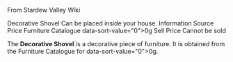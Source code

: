 From Stardew Valley Wiki

Decorative Shovel Can be placed inside your house. Information Source Price Furniture Catalogue data-sort-value="0"&gt;0g Sell Price Cannot be sold

The **Decorative Shovel** is a decorative piece of furniture. It is obtained from the Furniture Catalogue for data-sort-value="0"&gt;0g.